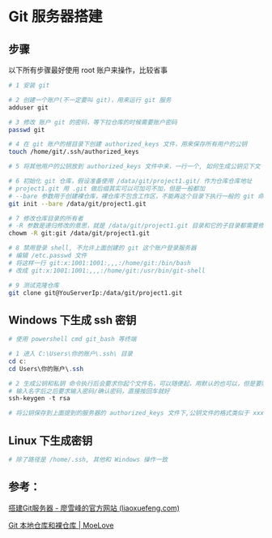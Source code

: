 # Git 服务器搭建



## 步骤

以下所有步骤最好使用 root 账户来操作，比较省事

``` bash
# 1 安装 git

# 2 创建一个账户(不一定要叫 git)，用来运行 git 服务
adduser git

# 3 修改 账户 git 的密码，等下拉仓库的时候需要账户密码
passwd git

# 4 在 git 账户的根目录下创建 authorized_keys 文件，用来保存所有用户的公钥
touch /home/git/.ssh/authorized_keys

# 5 将其他用户的公钥放到 authorized_keys 文件中来，一行一个, 如何生成公钥见下文

# 6 初始化 git 仓库，假设准备使用 /data/git/project1.git/ 作为仓库仓库地址
# project1.git 用 .git 做后缀其实可以可加可不加，但是一般都加
# --bare 参数用于创建裸仓库，裸仓库不包含工作区，不能再这个目录下执行一般的 git 命令
git init --bare /data/git/project1.git

# 7 修改仓库目录的所有者
# -R 参数是递归修改的意思，就是 /data/git/project1.git 目录和它的子目录都需要修改目录所有者
chowm -R git:git /data/git/project1.git

# 8 禁用登录 shell, 不允许上面创建的 git 这个账户登录服务器
# 编辑 /etc.passwd 文件
# 将这样一行 git:x:1001:1001:,,,:/home/git:/bin/bash
# 改成 git:x:1001:1001:,,,:/home/git:/usr/bin/git-shell

# 9 测试克隆仓库
git clone git@YouServerIp:/data/git/project1.git
```



## Windows 下生成 ssh 密钥

```powershell
# 使用 powershell cmd git_bash 等终端

# 1 进入 C:\Users\你的账户\.ssh\ 目录
cd c:
cd Users\你的账户\.ssh

# 2 生成公钥和私钥 命令执行后会要求你起个文件名，可以随便起，用默认的也可以，但是要防止覆盖之前生成的密钥文件
# 输入名字后之后要求输入密码/确认密码，直接按回车就好
ssh-keygen -t rsa

# 将公钥保存到上面提到的服务器的 authorized_keys 文件下,公钥文件的格式类似于 xxxx.pub
```



## Linux 下生成密钥

```bash
# 除了路径是 /home/.ssh, 其他和 Windows 操作一致
```



## 参考：

[搭建Git服务器 - 廖雪峰的官方网站 (liaoxuefeng.com)](https://www.liaoxuefeng.com/wiki/896043488029600/899998870925664)

[Git 本地仓库和裸仓库 | MoeLove](https://moelove.info/2016/12/04/Git-本地仓库和裸仓库/)